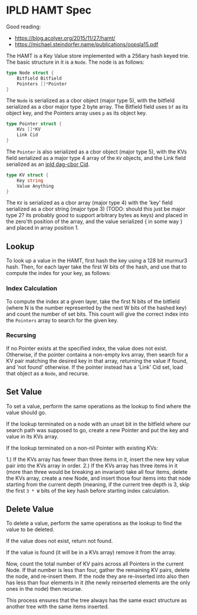 # IPLD HAMT Spec 

Good reading:
- https://blog.acolyer.org/2015/11/27/hamt/
- https://michael.steindorfer.name/publications/oopsla15.pdf


The HAMT is a Key Value store implemented with a 256ary hash keyed trie. The
basic structure in it is a `Node`. The node is as follows:

```go
type Node struct {
	Bitfield Bitfield
	Pointers []*Pointer
}
```

The `Node` is serialized as a cbor object (major type 5), with the bitfield
serialized as a cbor major type 2 byte array. The Bitfield field uses `bf` as
its object key, and the Pointers array uses `p` as its object key.

```go
type Pointer struct {
	KVs []*KV
	Link Cid
}
```

The `Pointer` is also serialized as a cbor object (major type 5), with the KVs
field serialized as a major type 4 array of the `KV` objects, and the Link
field serialized as an [ipld dag-cbor Cid](https://github.com/ipld/specs/blob/master/Codecs/DAG-CBOR.md#link-format).

```go
type KV struct {
	Key string
	Value Anything
}
```

The `KV` is serialized as a cbor array (major type 4) with the 'key' field
serialized as a cbor string (major type 3) (TODO: should this just be major
type 2? its probably good to support arbitrary bytes as keys) and placed in the
zero'th position of the array, and the value serialized { in some way } and
placed in array position 1.

## Lookup

To look up a value in the HAMT, first hash the key using a 128 bit murmur3 hash.
Then, for each layer take the first W bits of the hash, and use that to compute
the index for your key, as follows:

### Index Calculation

To compute the index at a given layer, take the first N bits of the bitfield
(where N is the number represented by the next W bits of the hashed key) and
count the number of set bits. This count will give the correct index into the
`Pointers` array to search for the given key.

### Recursing
If no Pointer exists at the specified index, the value does not exist.
Otherwise, if the pointer contains a non-empty kvs array, then search for a KV
pair matching the desired key in that array, returning the value if found, and
'not found' otherwise. If the pointer instead has a 'Link' Cid set, load that
object as a `Node`, and recurse.


## Set Value

To set a value, perform the same operations as the lookup to find where the
value should go.

If the lookup terminated on a node with an unset bit in the bitfield where our
search path was supposed to go, create a new Pointer and put the key and value
in its KVs array.

If the lookup terminated on a non-nil Pointer with existing KVs:

1.) If the KVs array has fewer than three items in it, insert the new key value
	pair into the KVs array in order.
2.) If the KVs array has three items in it (more than three would be breaking
	an invariant) take all four items, delete the KVs array, create a new Node, and
	insert those four items into that node starting from the current depth
	(meaning, if the current tree depth is 3, skip the first `3 * W` bits of the
	key hash before starting index calculation.


## Delete Value

To delete a value, perform the same operations as the lookup to find the value
to be deleted.

If the value does not exist, return not found.

If the value is found (it will be in a KVs array) remove it from the array.

Now, count the total number of KV pairs across all Pointers in the current
Node. If that number is less than four, gather the remaining KV pairs, delete
the node, and re-insert them. If the node they are re-inserted into also then
has less than four elements in it (the newly reinserted elements are the only
ones in the node) then recurse.

This process ensures that the tree always has the same exact structure as
another tree with the same items inserted.

